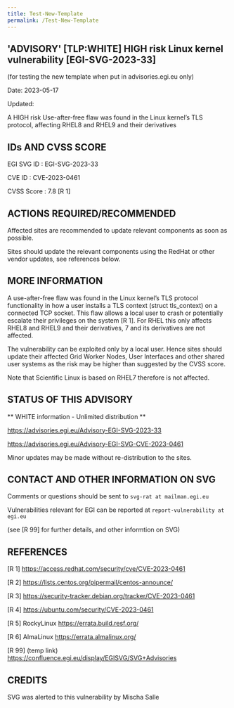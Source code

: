 ```yaml
---
title: Test-New-Template
permalink: /Test-New-Template
---
```


## 'ADVISORY' [TLP:WHITE] HIGH risk Linux kernel vulnerability [EGI-SVG-2023-33]

(for testing the new template when put in advisories.egi.eu only)

Date: 2023-05-17

Updated:

A HIGH risk Use-after-free flaw was found in the Linux kernel’s TLS protocol, affecting RHEL8 and RHEL9 and their derivatives

## IDs AND CVSS SCORE

EGI SVG ID : EGI-SVG-2023-33

CVE ID : CVE-2023-0461

CVSS Score : 7.8 [R 1]

## ACTIONS REQUIRED/RECOMMENDED

Affected sites are recommended to update relevant components as soon as possible.

Sites should update the relevant components using the RedHat or other vendor updates, see
references below.

## MORE INFORMATION

A use-after-free flaw was found in the Linux kernel’s TLS protocol functionality in how a
user installs a TLS context (struct tls_context) on a connected TCP socket. This flaw
allows a local user to crash or potentially escalate their privileges on the system [R 1].
For RHEL this only affects RHEL8 and RHEL9 and their derivatives, 7 and its
derivatives are not affected.

The vulnerability can be exploited only by a local user. Hence sites should update their
affected Grid Worker Nodes, User Interfaces and other shared user systems as the risk may
be higher than suggested by the CVSS score.

Note that Scientific Linux is based on RHEL7 therefore is not affected.

## STATUS OF THIS ADVISORY

** WHITE information - Unlimited distribution **

https://advisories.egi.eu/Advisory-EGI-SVG-2023-33

https://advisories.egi.eu/Advisory-EGI-SVG-CVE-2023-0461

Minor updates may be made without re-distribution to the sites.

## CONTACT AND OTHER INFORMATION ON SVG

Comments or questions should be sent to `svg-rat at mailman.egi.eu`

Vulnerabilities relevant for EGI can be reported at `report-vulnerability at egi.eu`

(see [R 99] for further details, and other informtion on SVG)

## REFERENCES

[R 1] https://access.redhat.com/security/cve/CVE-2023-0461

[R 2] https://lists.centos.org/pipermail/centos-announce/

[R 3] https://security-tracker.debian.org/tracker/CVE-2023-0461

[R 4] https://ubuntu.com/security/CVE-2023-0461

[R 5] RockyLinux https://errata.build.resf.org/

[R 6] AlmaLinux https://errata.almalinux.org/

[R 99] <info on SVG> (temp link) https://confluence.egi.eu/display/EGISVG/SVG+Advisories

## CREDITS

SVG was alerted to this vulnerability by Mischa Salle
